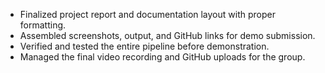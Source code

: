 - Finalized project report and documentation layout with proper formatting.
- Assembled screenshots, output, and GitHub links for demo submission.
- Verified and tested the entire pipeline before demonstration.
- Managed the final video recording and GitHub uploads for the group.
